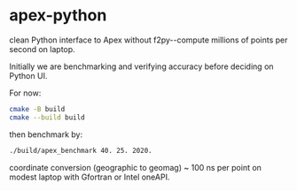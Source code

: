 # apex-python


clean Python interface to Apex without f2py--compute millions of points per second on laptop.

Initially we are benchmarking and verifying accuracy before deciding on Python UI.

For now:

```sh
cmake -B build
cmake --build build
```

then benchmark by:

```sh
./build/apex_benchmark 40. 25. 2020.
```

coordinate conversion (geographic to geomag) ~ 100 ns per point on modest laptop with Gfortran or Intel oneAPI.
